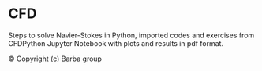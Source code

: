 # CFD
Steps to solve Navier-Stokes in Python, imported codes and exercises from CFDPython Jupyter Notebook with plots and results in pdf format.

&copy;
Copyright (c) Barba group
